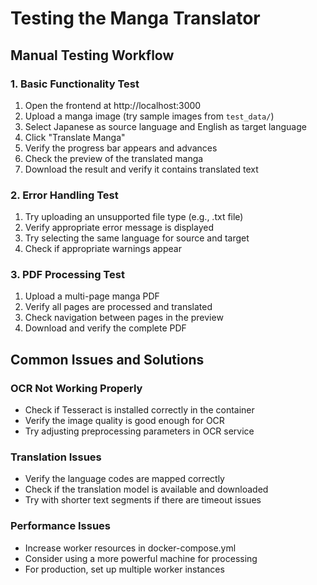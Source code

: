 # Testing the Manga Translator

## Manual Testing Workflow

### 1. Basic Functionality Test

1. Open the frontend at http://localhost:3000
2. Upload a manga image (try sample images from `test_data/`)
3. Select Japanese as source language and English as target language
4. Click "Translate Manga"
5. Verify the progress bar appears and advances
6. Check the preview of the translated manga
7. Download the result and verify it contains translated text

### 2. Error Handling Test

1. Try uploading an unsupported file type (e.g., .txt file)
2. Verify appropriate error message is displayed
3. Try selecting the same language for source and target
4. Check if appropriate warnings appear

### 3. PDF Processing Test

1. Upload a multi-page manga PDF
2. Verify all pages are processed and translated
3. Check navigation between pages in the preview
4. Download and verify the complete PDF

## Common Issues and Solutions

### OCR Not Working Properly

- Check if Tesseract is installed correctly in the container
- Verify the image quality is good enough for OCR
- Try adjusting preprocessing parameters in OCR service

### Translation Issues

- Verify the language codes are mapped correctly
- Check if the translation model is available and downloaded
- Try with shorter text segments if there are timeout issues

### Performance Issues

- Increase worker resources in docker-compose.yml
- Consider using a more powerful machine for processing
- For production, set up multiple worker instances 